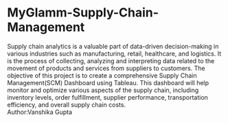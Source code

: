 # MyGlamm-Supply-Chain-Management
Supply chain analytics is a valuable part of data-driven decision-making in various industries such as manufacturing, retail, healthcare, and logistics. It is the process of collecting, analyzing and interpreting data related to the movement of products and services from suppliers to customers.
The objective of this project is to create a comprehensive Supply Chain Management(SCM) Dashboard using Tableau. This dashboard will help monitor and optimize various  aspects of the supply chain, including inventory levels, order fulfillment, supplier  performance, transportation efficiency, and overall supply chain costs.<br>
Author:Vanshika Gupta
